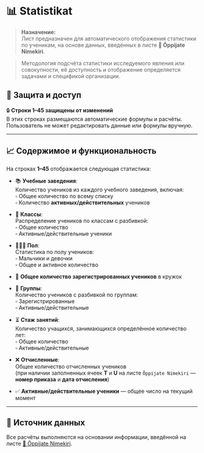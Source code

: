 # 📊 Statistikat

> **Назначение:**  
Лист предназначен для автоматического отображения статистики по ученикам, на основе данных, введённых в листе **🧑 Õppijate Nimekiri**.
 
> Методология подсчёта статистики исследуемого явления или совокупности, её доступность и отображение определяется задачами и спецификой организации.

## 🔐 Защита и доступ

🔒 **Строки 1–45 защищены от изменений**  
В этих строках размещаются автоматические формулы и расчёты. Пользователь не может редактировать данные или формулы вручную.

---

## 📈 Содержимое и функциональность

На строках **1–45** отображается следующая статистика:

- 📚 **Учебные заведения**:  
  Количество учеников из каждого учебного заведения, включая:  
  ▫ Общее количество по всему списку  
  ▫ Количество **активных/действительных** учеников

- 🏫 **Классы**:  
  Распределение учеников по классам с разбивкой:  
  ▫ Общее количество  
  ▫ Активные/действительные ученики

- 🧑‍🤝‍🧑 **Пол**:  
  Статистика по полу учеников:  
  ▫ Мальчики и девочки  
  ▫ Общее и активное количество

- 👥 **Общее количество зарегистрированных учеников** в кружок

- 🧩 **Группы**:  
  Количество учеников с разбивкой по группам:  
  ▫ Зарегистрированные  
  ▫ Активные/действительные

- ⏳ **Стаж занятий**:  
  Количество учащихся, занимающихся определённое количество лет:  
  ▫ Общее количество  
  ▫ Активные/действительные

- ❌ **Отчисленные**:  
  Общее количество отчисленных учеников  
  (при наличии заполненных ячеек **T** и **U** на листе `Õppijate Nimekiri` — **номер приказа** и **дата отчисления**)

- ✅ **Активные/действительные ученики** — общее число на текущий момент

---

## 📝 Источник данных

Все расчёты выполняются на основании информации, введённой на листе [🧑 Õppijate Nimekiri](./oppijate_nimekiri.md).







